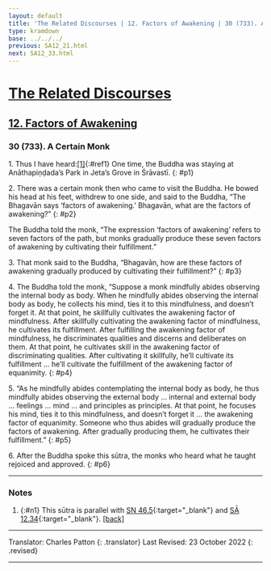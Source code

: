 ```yaml
---
layout: default
title: 'The Related Discourses | 12. Factors of Awakening | 30 (733). A Certain Monk'
type: kramdown
base: ../../../
previous: SA12_21.html
next: SA12_33.html
---
```


# [The Related Discourses](../index.html)
## [12. Factors of Awakening](index.html)
### 30 (733). A Certain Monk

1\. Thus I have heard:[\[1\]](#n1){:#ref1} One time, the Buddha was staying at Anāthapiṇḍada’s Park in Jeta’s Grove in Śrāvastī.
{: #p1}

2\. There was a certain monk then who came to visit the Buddha. He bowed his head at his feet, withdrew to one side, and said to the Buddha, “The Bhagavān says ‘factors of awakening.’ Bhagavān, what are the factors of awakening?”
{: #p2}

The Buddha told the monk, “The expression ‘factors of awakening’ refers to seven factors of the path, but monks gradually produce these seven factors of awakening by cultivating their fulfillment.”


3\. That monk said to the Buddha, “Bhagavān, how are these factors of awakening gradually produced by cultivating their fulfillment?”
{: #p3}

4\. The Buddha told the monk, “Suppose a monk mindfully abides observing the internal body as body. When he mindfully abides observing the internal body as body, he collects his mind, ties it to this mindfulness, and doesn’t forget it. At that point, he skillfully cultivates the awakening factor of mindfulness. After skillfully cultivating the awakening factor of mindfulness, he cultivates its fulfillment. After fulfilling the awakening factor of mindfulness, he discriminates qualities and discerns and deliberates on them. At that point, he cultivates skill in the awakening factor of discriminating qualities. After cultivating it skillfully, he’ll cultivate its fulfillment … he’ll cultivate the fulfillment of the awakening factor of equanimity.
{: #p4}

5\. “As he mindfully abides contemplating the internal body as body, he thus mindfully abides observing the external body … internal and external body … feelings … mind … and principles as principles. At that point, he focuses his mind, ties it to this mindfulness, and doesn’t forget it … the awakening factor of equanimity. Someone who thus abides will gradually produce the factors of awakening. After gradually producing them, he cultivates their fulfillment.”
{: #p5}

6\. After the Buddha spoke this sūtra, the monks who heard what he taught rejoiced and approved.
{: #p6}

---

### Notes

1. {:#n1} This sūtra is parallel with [SN 46.5](https://suttacentral.net/sn46.5){:target="_blank"} and [SĀ 12.34](SA12_34.html){:target="_blank"}. [\[back\]](#ref1)

---

Translator: Charles Patton
{: .translator}
Last Revised: 23 October 2022
{: .revised}

---